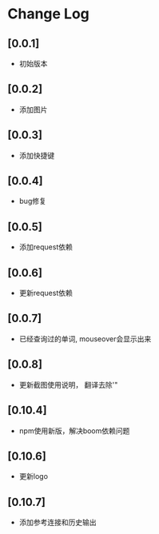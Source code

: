 # Change Log

## [0.0.1]

- 初始版本

## [0.0.2]

- 添加图片

## [0.0.3]

- 添加快捷键

## [0.0.4]

- bug修复

## [0.0.5]

- 添加request依赖

## [0.0.6]

- 更新request依赖

## [0.0.7]

- 已经查询过的单词, mouseover会显示出来

## [0.0.8]

- 更新截图使用说明， 翻译去除'"

## [0.10.4]

- npm使用新版，解决boom依赖问题

## [0.10.6]

- 更新logo

## [0.10.7]

- 添加参考连接和历史输出